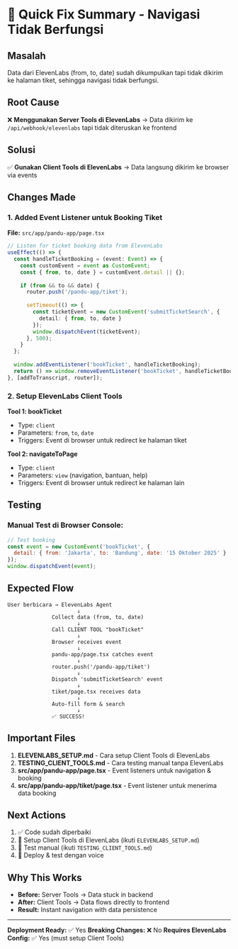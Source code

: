 # 🎯 Quick Fix Summary - Navigasi Tidak Berfungsi

## Masalah
Data dari ElevenLabs (from, to, date) sudah dikumpulkan tapi tidak dikirim ke halaman tiket, sehingga navigasi tidak berfungsi.

## Root Cause
❌ **Menggunakan Server Tools di ElevenLabs** → Data dikirim ke `/api/webhook/elevenlabs` tapi tidak diteruskan ke frontend

## Solusi
✅ **Gunakan Client Tools di ElevenLabs** → Data langsung dikirim ke browser via events

## Changes Made

### 1. Added Event Listener untuk Booking Tiket
**File:** `src/app/pandu-app/page.tsx`

```typescript
// Listen for ticket booking data from ElevenLabs
useEffect(() => {
  const handleTicketBooking = (event: Event) => {
    const customEvent = event as CustomEvent;
    const { from, to, date } = customEvent.detail || {};
    
    if (from && to && date) {
      router.push('/pandu-app/tiket');
      
      setTimeout(() => {
        const ticketEvent = new CustomEvent('submitTicketSearch', {
          detail: { from, to, date }
        });
        window.dispatchEvent(ticketEvent);
      }, 500);
    }
  };
  
  window.addEventListener('bookTicket', handleTicketBooking);
  return () => window.removeEventListener('bookTicket', handleTicketBooking);
}, [addToTranscript, router]);
```

### 2. Setup ElevenLabs Client Tools

**Tool 1: bookTicket**
- Type: `client`
- Parameters: `from`, `to`, `date`
- Triggers: Event di browser untuk redirect ke halaman tiket

**Tool 2: navigateToPage**  
- Type: `client`
- Parameters: `view` (navigation, bantuan, help)
- Triggers: Event di browser untuk redirect ke halaman lain

## Testing

### Manual Test di Browser Console:
```javascript
// Test booking
const event = new CustomEvent('bookTicket', {
  detail: { from: 'Jakarta', to: 'Bandung', date: '15 Oktober 2025' }
});
window.dispatchEvent(event);
```

## Expected Flow

```
User berbicara → ElevenLabs Agent
                      ↓
              Collect data (from, to, date)
                      ↓
              Call CLIENT TOOL "bookTicket"
                      ↓
              Browser receives event
                      ↓
              pandu-app/page.tsx catches event
                      ↓
              router.push('/pandu-app/tiket')
                      ↓
              Dispatch 'submitTicketSearch' event
                      ↓
              tiket/page.tsx receives data
                      ↓
              Auto-fill form & search
                      ↓
              ✅ SUCCESS!
```

## Important Files

1. **ELEVENLABS_SETUP.md** - Cara setup Client Tools di ElevenLabs
2. **TESTING_CLIENT_TOOLS.md** - Cara testing manual tanpa ElevenLabs
3. **src/app/pandu-app/page.tsx** - Event listeners untuk navigation & booking
4. **src/app/pandu-app/tiket/page.tsx** - Event listener untuk menerima data booking

## Next Actions

1. ✅ Code sudah diperbaiki
2. 🔧 Setup Client Tools di ElevenLabs (ikuti `ELEVENLABS_SETUP.md`)
3. 🧪 Test manual (ikuti `TESTING_CLIENT_TOOLS.md`)
4. 🚀 Deploy & test dengan voice

## Why This Works

- **Before:** Server Tools → Data stuck in backend
- **After:** Client Tools → Data flows directly to frontend
- **Result:** Instant navigation with data persistence

---

**Deployment Ready:** ✅ Yes
**Breaking Changes:** ❌ No
**Requires ElevenLabs Config:** ✅ Yes (must setup Client Tools)
